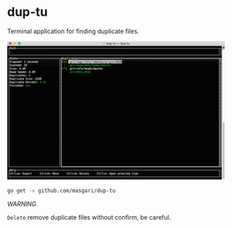 # dup-tu
Terminal application for finding duplicate files.

![Screenshot](screenshot.png)


```sh
go get -v github.com/masgari/dup-tu
```
*WARNING*

`Delete` remove duplicate files without confirm, be careful.